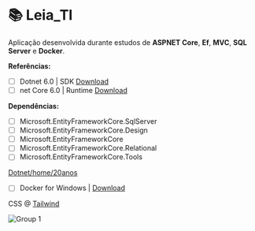 # 📚 Leia_TI 
Aplicação desenvolvida durante estudos de __ASPNET Core__, __Ef__, __MVC__, __SQL Server__ e __Docker__.


__Referências:__

- [ ] Dotnet 6.0 | SDK [Download](https://dotnet.microsoft.com/en-us/download/dotnet/thank-you/sdk-6.0.301-windows-x64-installer)
- [ ] net Core 6.0 | Runtime [Download](https://dotnet.microsoft.com/en-us/download/dotnet/6.0/runtime)
  
__Dependências:__
- [ ] Microsoft.EntityFrameworkCore.SqlServer
- [ ] Microsoft.EntityFrameworkCore.Design
- [ ] Microsoft.EntityFrameworkCore 
- [ ] Microsoft.EntityFrameworkCore.Relational 
- [ ] Microsoft.EntityFrameworkCore.Tools 
  
[Dotnet/home/20anos](https://dotnet.microsoft.com/en-us/)


- [ ] Docker for Windows | [Download](https://docs.docker.com/desktop/windows/install/)

CSS @ [Tailwind](https://tailwindcss.com/)

![Group 1](https://user-images.githubusercontent.com/37023108/173967495-ad78cdea-ea01-4942-941a-2aa05264ba24.png)

